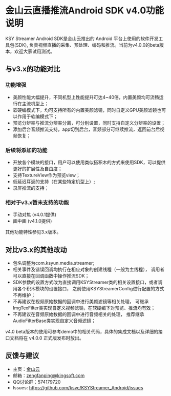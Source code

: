 # 金山云直播推流Android SDK v4.0功能说明

KSY Streamer Android SDK是金山云推出的 Android 平台上使用的软件开发工具包(SDK), 负责视频直播的采集、预处理、编码和推流。当前为v4.0.0的beta版本，欢迎大家试用测试。  

## 与v3.x的功能对比

### 功能增强

* 美颜性能大幅提升，不同机型上性能提升可达4~40倍，内置美颜均可流畅运行在主流机型上；
* 软硬编模式下，均可支持所有的内置美颜滤镜，同时自定义GPU美颜滤镜也可以作用于软编模式下；
* 预览分辨率与推流分辨率分离，可分别设置，同时支持自定义分辨率的设置；
* 添加后台音频推流支持，app切到后台，音频部分可继续推流，返回前台后视频恢复；

### 后续将添加的功能

* 开放各个模块的接口，用户可以使用类似搭积木的方式来使用SDK，可以提供更好的扩展性及自由度；
* 支持TextureView作为预览view；
* 低延迟耳返的支持（在某些特定机型上）;
* 录屏推流的支持；

### 相对于v3.x暂未支持的功能

* 手动对焦 (v4.0.1提供)
* 画中画 (v4.1.0提供)

其他功能特性参见3.x版本。

## 对比v3.x的其他改动

* 包名调整为com.ksyun.media.streamer;
* 相关事件及错误回调均执行在相应对象的创建线程（一般为主线程），
调用者可以直接在回调函数中操作推流SDK；
* SDK参数的设置方式改为直接调用KSYStreamer类的相关设置接口，或者调用各个积木模块的设置接口，
之前使用KSYStreamerConfig进行配置的方式不再维护；
* 不再建议在视频原始数据的回调中进行美颜滤镜等相关处理，
可继承ImgTexFilter类实现自定义视频滤镜，在软硬编下对预览、推流均有效；
* 不再建议在音频原始数据的回调中进行音频相关的处理，
推荐继承AudioFilterBase类实现自定义音频滤镜；

v4.0 beta版本的使用可参考demo中的相关代码，具体的集成文档以及详细的接口文档将在
v4.0.0 正式版发布时放出。

## 反馈与建议
- 主页：[金山云](http://www.ksyun.com/)
- 邮箱：<zengfanping@kingsoft.com>
- QQ讨论群：574179720
- Issues: <https://github.com/ksvc/KSYStreamer_Android/issues>
